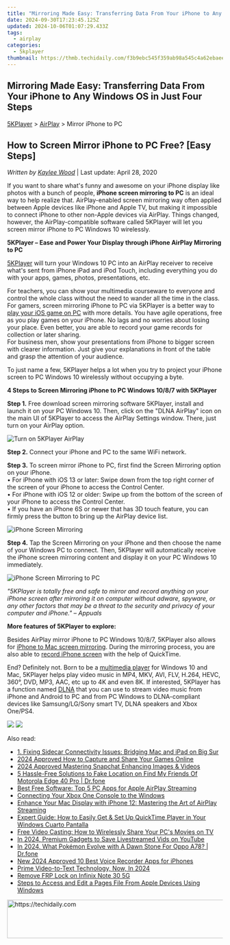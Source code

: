 ```yaml
---
title: "Mirroring Made Easy: Transferring Data From Your iPhone to Any Windows OS in Just Four Steps"
date: 2024-09-30T17:23:45.125Z
updated: 2024-10-06T01:07:29.433Z
tags:
  - airplay
categories:
  - 5kplayer
thumbnail: https://thmb.techidaily.com/f3b9ebc545f359ab98a545c4a62ebaee9fb8e9ec48b8af506bc5428bdf5f9d0e.jpg
---
```


## Mirroring Made Easy: Transferring Data From Your iPhone to Any Windows OS in Just Four Steps

[5KPlayer](https://tools.techidaily.com/5kplayer/products/) \> [AirPlay](https://tools.techidaily.com/5kplayer/airplay/) \> Mirror iPhone to PC

## How to Screen Mirror iPhone to PC Free? \[Easy Steps\]

 _Written by [Kaylee Wood](https://www.quora.com/profile/Amanda-Hu-21)_ | Last update: April 28, 2020

If you want to share what's funny and awesome on your iPhone display like photos with a bunch of people, **iPhone screen mirroring to PC** is an ideal way to help realize that. AirPlay-enabled screen mirroring way often applied between Apple devices like iPhone and Apple TV, but making it impossible to connect iPhone to other non-Apple devices via AirPlay. Things changed, however, the AirPlay-compatible software called 5KPlayer will let you screen mirror iPhone to PC Windows 10 wirelessly.

**5KPlayer – Ease and Power Your Display through iPhone AirPlay Mirroring to PC**

[5KPlayer](https://tools.techidaily.com/5kplayer/products/) will turn your Windows 10 PC into an AirPlay receiver to receive what's sent from iPhone iPad and iPod Touch, including everything you do with your apps, games, photos, presentations, etc.

For teachers, you can show your multimedia courseware to everyone and control the whole class without the need to wander all the time in the class.  
 For gamers, screen mirroring iPhone to PC via 5KPlayer is a better way to [play your iOS game on PC](https://tools.techidaily.com/5kplayer/airplay/) with more details. You have agile operations, free as you play games on your iPhone. No lags and no worries about losing your place. Even better, you are able to record your game records for collection or later sharing.  
 For business men, show your presentations from iPhone to bigger screen with clearer information. Just give your explanations in front of the table and grasp the attention of your audience.

To just name a few, 5KPlayer helps a lot when you try to project your iPhone screen to PC Windows 10 wirelessly without occupying a byte.

**4 Steps to Screen Mirroring iPhone to PC Windows 10/8/7 with 5KPlayer**

**Step 1.** Free download screen mirroring software 5KPlayer, install and launch it on your PC Windows 10\. Then, click on the "DLNA AirPlay" icon on the main UI of 5KPlayer to access the AirPlay Settings window. There, just turn on your AirPlay option.

![Turn on 5KPlayer AirPlay](https://www.5kplayer.com/airplay/img/turn-on-airplay-5kplayer.jpg) 

**Step 2.** Connect your iPhone and PC to the same WiFi network.

**Step 3.** To screen mirror iPhone to PC, first find the Screen Mirroring option on your iPhone.  
 • For iPhone with iOS 13 or later: Swipe down from the top right corner of the screen of your iPhone to access the Control Center.  
 • For iPhone with iOS 12 or older: Swipe up from the bottom of the screen of your iPhone to access the Control Center.  
 • If you have an iPhone 6S or newer that has 3D touch feature, you can firmly press the button to bring up the AirPlay device list.

![iPhone Screen Mirroring](https://www.5kplayer.com/airplay/img/iphone-screen-mirroring.jpg) 

**Step 4.** Tap the Screen Mirroring on your iPhone and then choose the name of your Windows PC to connect. Then, 5KPlayer will automatically receive the iPhone screen mirroring content and display it on your PC Windows 10 immediately.

![iPhone Screen Mirroring to PC](https://www.5kplayer.com/airplay/img/mirror-iphone-to-windows.jpg) 

_"5KPlayer is totally free and safe to mirror and record anything on your iPhone screen after mirroring it on computer without adware, spyware, or any other factors that may be a threat to the security and privacy of your computer and iPhone." – Appuals_

**More features of 5KPlayer to explore:**

Besides AirPlay mirror iPhone to PC Windows 10/8/7, 5KPlayer also allows for [iPhone to Mac screen mirroring](https://tools.techidaily.com/5kplayer/airplay/). During the mirroring process, you are also able to [record iPhone screen](https://tools.techidaily.com/5kplayer/airplay/) with the help of QuickTime.

End? Definitely not. Born to be a [multimedia player](https://tools.techidaily.com/5kplayer/video-music-player/) for Windows 10 and Mac, 5KPlayer helps play video music in MP4, MKV, AVI, FLV, H.264, HEVC, 360°, DVD, MP3, AAC, etc up to 4K and even 8K. If interested, 5KPlayer has a function named [DLNA](https://tools.techidaily.com/5kplayer/dlna/) that you can use to stream video music from iPhone and Android to PC and from PC Windows to DLNA-compliant devices like Samsung/LG/Sony smart TV, DLNA speakers and Xbox One/PS4.

[![](https://www.5kplayer.com/airplay/../button/freedownwhitewin.png)](https://tools.techidaily.com/5kplayer/products/) [![](https://www.5kplayer.com/airplay/../button/freedownbackmac.png)](https://tools.techidaily.com/5kplayer/products/)

<ins class="adsbygoogle"
     style="display:block"
     data-ad-format="autorelaxed"
     data-ad-client="ca-pub-7571918770474297"
     data-ad-slot="1223367746"></ins>

<ins class="adsbygoogle"
     style="display:block"
     data-ad-client="ca-pub-7571918770474297"
     data-ad-slot="8358498916"
     data-ad-format="auto"
     data-full-width-responsive="true"></ins>

<span class="atpl-alsoreadstyle">Also read:</span>
<div><ul>
<li><a href="https://media-tips.techidaily.com/1-fixing-sidecar-connectivity-issues-bridging-mac-and-ipad-on-big-sur/"><u>1. Fixing Sidecar Connectivity Issues: Bridging Mac and iPad on Big Sur</u></a></li>
<li><a href="https://screen-mirroring-recording.techidaily.com/2024-approved-how-to-capture-and-share-your-games-online/"><u>2024 Approved How to Capture and Share Your Games Online</u></a></li>
<li><a href="https://extra-support.techidaily.com/2024-approved-mastering-snapchat-enhancing-images-and-videos/"><u>2024 Approved Mastering Snapchat Enhancing Images & Videos</u></a></li>
<li><a href="https://location-fake.techidaily.com/5-hassle-free-solutions-to-fake-location-on-find-my-friends-of-motorola-edge-40-pro-drfone-by-drfone-virtual-android/"><u>5 Hassle-Free Solutions to Fake Location on Find My Friends Of Motorola Edge 40 Pro | Dr.fone</u></a></li>
<li><a href="https://media-tips.techidaily.com/best-free-software-top-5-pc-apps-for-apple-airplay-streaming/"><u>Best Free Software: Top 5 PC Apps for Apple AirPlay Streaming</u></a></li>
<li><a href="https://media-tips.techidaily.com/connecting-your-xbox-one-console-to-the-windows/"><u>Connecting Your Xbox One Console to the Windows</u></a></li>
<li><a href="https://media-tips.techidaily.com/enhance-your-mac-display-with-iphone-12-mastering-the-art-of-airplay-streaming/"><u>Enhance Your Mac Display with iPhone 12: Mastering the Art of AirPlay Streaming</u></a></li>
<li><a href="https://media-tips.techidaily.com/expert-guide-how-to-easily-get-and-set-up-quicktime-player-in-your-windows-cuarto-pantalla/"><u>Expert Guide: How to Easily Get & Set Up QuickTime Player in Your Windows Cuarto Pantalla</u></a></li>
<li><a href="https://media-tips.techidaily.com/free-video-casting-how-to-wirelessly-share-your-pcs-movies-on-tv/"><u>Free Video Casting: How to Wirelessly Share Your PC's Movies on TV</u></a></li>
<li><a href="https://youtube-sure.techidaily.com/24-premium-gadgets-to-save-livestreamed-vids-on-youtube/"><u>In 2024, Premium Gadgets to Save Livestreamed Vids on YouTube</u></a></li>
<li><a href="https://android-pokemon-go.techidaily.com/in-2024-what-pokemon-evolve-with-a-dawn-stone-for-oppo-a78-drfone-by-drfone-virtual-android/"><u>In 2024, What Pokémon Evolve with A Dawn Stone For Oppo A78? | Dr.fone</u></a></li>
<li><a href="https://voice-adjusting.techidaily.com/new-2024-approved-10-best-voice-recorder-apps-for-iphones/"><u>New 2024 Approved 10 Best Voice Recorder Apps for iPhones</u></a></li>
<li><a href="https://youtube-lab.techidaily.com/-video-to-text-technology-now-in-2024/"><u>Prime Video-to-Text Technology, Now, In 2024</u></a></li>
<li><a href="https://review-topics.techidaily.com/remove-frp-lock-on-infinix-note-30-5g-by-drfone-android-unlock-remove-google-frp/"><u>Remove FRP Lock on Infinix Note 30 5G</u></a></li>
<li><a href="https://media-tips.techidaily.com/steps-to-access-and-edit-a-pages-file-from-apple-devices-using-windows/"><u>Steps to Access and Edit a Pages File From Apple Devices Using Windows</u></a></li>
</ul></div>

<!-- affiliate ads begin -->
<a href="https://ephamedtechinc.pxf.io/c/5597632/2126492/26400" target="_top" id="2126492">
  <img src="//a.impactradius-go.com/display-ad/26400-2126492" border="0" alt="https://techidaily.com" width="640" height="90"/>
</a>
<img height="0" width="0" src="https://ephamedtechinc.pxf.io/i/5597632/2126492/26400" style="position:absolute;visibility:hidden;" border="0" />
<!-- affiliate ads end -->

